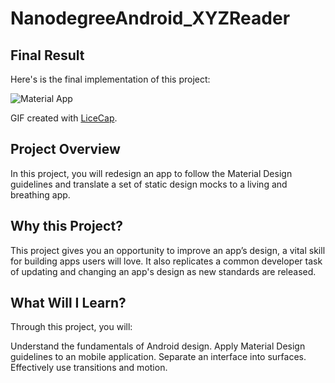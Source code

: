 # NanodegreeAndroid_XYZReader

## Final Result

Here's is the final implementation of this project:

<img src='http://i.imgur.com/D9pDC2B.gif' title='Material App' width='' alt='Material App' />

GIF created with [LiceCap](http://www.cockos.com/licecap/).

## Project Overview
In this project, you will redesign an app to follow the Material Design guidelines and translate a set of static design mocks to a living and breathing app.

## Why this Project?
This project gives you an opportunity to improve an app’s design, a vital skill for building apps users will love. It also replicates a common developer task of updating and changing an app's design as new standards are released.

## What Will I Learn?
Through this project, you will:

Understand the fundamentals of Android design.
Apply Material Design guidelines to an mobile application.
Separate an interface into surfaces.
Effectively use transitions and motion.


